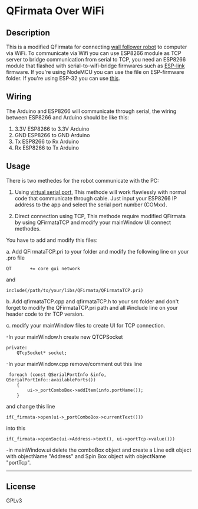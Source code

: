 QFirmata Over WiFi
===
Description
---
This is a modified QFirmata for connecting [wall follower robot](<https://github.com/rusmanr/QFirmataWallFollower>) to computer via WiFi.
To communicate via Wifi you can use ESP8266 module as TCP server to bridge communication from serial to TCP, you need an ESP8266 module that flashed with serial-to-wifi-bridge firmwares such as [ESP-link](<https://github.com/jeelabs/esp-link>) firmware. If you're using NodeMCU you can use the file on ESP-firmware folder. If you're using ESP-32 you can use [this](<https://github.com/AlphaLima/ESP32-Serial-Bridge>).





Wiring
---
The Arduino and ESP8266 will communicate through serial, the wiring between ESP8266 and Arduino should be like this:
1. 3.3V ESP8266 to 3.3V Arduino
2. GND  ESP8266 to GND  Arduino
3. Tx   ESP8266 to Rx   Arduino
4. Rx   ESP8266 to Tx   Arduino

Usage
---
There is two methedes for the robot communicate with the PC:
1. Using [virtual serial port](<https://www.hw-group.com/software/hw-vsp3-virtual-serial-port>), This methode will work flawlessly with normal code that communicate through cable. Just input your ESP8266 IP address to the app and select the serial port number (COMxx).


2. Direct connection using TCP, This methode require modified QFirmata by using QFirmataTCP and modify your mainWindow UI connect methodes.

You have to add and modify this files:

a. Add QFirmataTCP.pri to your folder and modify the following line on your .pro file
```
QT       += core gui network
```

and

```
include(/path/to/your/libs/QFirmata/QFirmataTCP.pri)
```
b. Add qfirmataTCP.cpp and qfirmataTCP.h to your src folder and don't forget to modify the QFirmataTCP.pri path and all #include line on your header code to thr TCP version.

c. modify your mainWindow files to create UI for TCP connection.

-In your mainWindow.h create new QTCPSocket
```
private:
    QTcpSocket* socket;
```
    
-In your mainWindow.cpp remove/comment out this line

```
 foreach (const QSerialPortInfo &info, QSerialPortInfo::availablePorts())
    {
        ui->_portComboBox->addItem(info.portName());
    }
```
and change this line
```
if(_firmata->open(ui->_portComboBox->currentText()))
```
into this
```
if(_firmata->openSoc(ui->Address->text(), ui->portTcp->value()))
```
-in mainWindow.ui delete the comboBox object and create a Line edit object with objectName "Address" and Spin Box object with objectName "portTcp".


---
License
---
GPLv3
